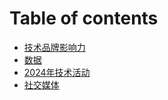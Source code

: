 # Table of contents

* [技术品牌影响力](README.md)
* [数据](shu-ju.md)
* [2024年技术活动](2024-nian-ji-shu-huo-dong.md)
* [社交媒体](she-jiao-mei-ti.md)
